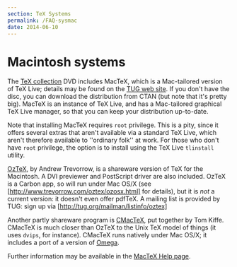 ```yaml
---
section: TeX Systems
permalink: /FAQ-sysmac
date: 2014-06-10
---
```


# Macintosh systems

The [TeX collection](FAQ-CD.md) DVD includes MacTeX,
which is a Mac-tailored version of TeX&nbsp;Live; details may be found on
the [TUG web site](http://tug.org/mactex).  If you don't
have the disc, you can download the distribution from CTAN (but
note that it's pretty big).  MacTeX is an instance of TeX&nbsp;Live,
and has a Mac-tailored graphical TeX&nbsp;Live manager, so that you can
keep your distribution up-to-date.

Note that installing MacTeX requires `root` privilege.  This
is a pity, since it offers several extras that aren't available via a
standard TeX&nbsp;Live, which aren't therefore available to ''ordinary
folk'' at work.  For those who don't have `root` privilege, the
option is to install using the TeX&nbsp;Live `tlinstall` utility.

[OzTeX](http://www.trevorrow.com/oztex/), by Andrew Trevorrow,
is a shareware version of TeX for the Macintosh.  A DVI
previewer and PostScript driver are also included.
OzTeX is a Carbon app, so will run under Mac OS/X (see
[http://www.trevorrow.com/oztex/ozosx.html] for details), but it
is _not_ a current version: it doesn't even offer pdfTeX.  A
mailing list is provided by TUG: sign up via
[http://tug.org/mailman/listinfo/oztex]

Another partly shareware program is
[CMacTeX](http://www.kiffe.com/cmactex.html), put together by
Tom Kiffe.  CMacTeX is much closer than OzTeX to the Unix TeX
model of things (it uses `dvips`, for instance).  CMacTeX
runs natively under Mac OS/X; it includes a port of a version of
[Omega](FAQ-omegaleph.md).

 Further information may be available in the 
 [MacTeX Help page](http://www.tug.org/mactex/gettinghelp.html).


